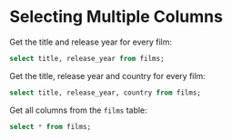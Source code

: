 # Selecting Multiple Columns

Get the title and release year for every film:
```sql
select title, release_year from films;
```

Get the title, release year and country for every film:
```sql
select title, release_year, country from films;
```

Get all columns from the `films` table:
```sql
select * from films;
```
